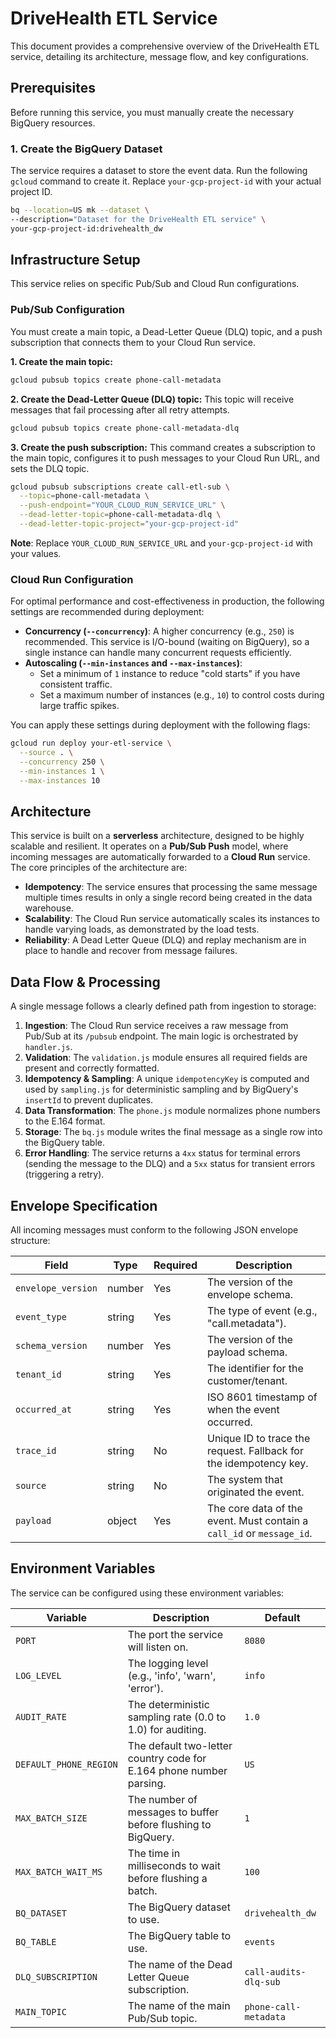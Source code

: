 # DriveHealth ETL Service

This document provides a comprehensive overview of the DriveHealth ETL service, detailing its architecture, message flow, and key configurations.

## Prerequisites

Before running this service, you must manually create the necessary BigQuery resources.

### 1. Create the BigQuery Dataset

The service requires a dataset to store the event data. Run the following `gcloud` command to create it. Replace `your-gcp-project-id` with your actual project ID.

```sh
bq --location=US mk --dataset \
--description="Dataset for the DriveHealth ETL service" \
your-gcp-project-id:drivehealth_dw
````

## Infrastructure Setup

This service relies on specific Pub/Sub and Cloud Run configurations.

### Pub/Sub Configuration

You must create a main topic, a Dead-Letter Queue (DLQ) topic, and a push subscription that connects them to your Cloud Run service.

**1. Create the main topic:**

```sh
gcloud pubsub topics create phone-call-metadata
```

**2. Create the Dead-Letter Queue (DLQ) topic:**
This topic will receive messages that fail processing after all retry attempts.

```sh
gcloud pubsub topics create phone-call-metadata-dlq
```

**3. Create the push subscription:**
This command creates a subscription to the main topic, configures it to push messages to your Cloud Run URL, and sets the DLQ topic.

```sh
gcloud pubsub subscriptions create call-etl-sub \
  --topic=phone-call-metadata \
  --push-endpoint="YOUR_CLOUD_RUN_SERVICE_URL" \
  --dead-letter-topic=phone-call-metadata-dlq \
  --dead-letter-topic-project="your-gcp-project-id"
```

**Note**: Replace `YOUR_CLOUD_RUN_SERVICE_URL` and `your-gcp-project-id` with your values.

### Cloud Run Configuration

For optimal performance and cost-effectiveness in production, the following settings are recommended during deployment:

  * **Concurrency (`--concurrency`)**: A higher concurrency (e.g., `250`) is recommended. This service is I/O-bound (waiting on BigQuery), so a single instance can handle many concurrent requests efficiently.
  * **Autoscaling (`--min-instances` and `--max-instances`)**:
      * Set a minimum of `1` instance to reduce "cold starts" if you have consistent traffic.
      * Set a maximum number of instances (e.g., `10`) to control costs during large traffic spikes.

You can apply these settings during deployment with the following flags:

```sh
gcloud run deploy your-etl-service \
  --source . \
  --concurrency 250 \
  --min-instances 1 \
  --max-instances 10
```

## Architecture

This service is built on a **serverless** architecture, designed to be highly scalable and resilient. It operates on a **Pub/Sub Push** model, where incoming messages are automatically forwarded to a **Cloud Run** service. The core principles of the architecture are:

  * **Idempotency**: The service ensures that processing the same message multiple times results in only a single record being created in the data warehouse.
  * **Scalability**: The Cloud Run service automatically scales its instances to handle varying loads, as demonstrated by the load tests.
  * **Reliability**: A Dead Letter Queue (DLQ) and replay mechanism are in place to handle and recover from message failures.

## Data Flow & Processing

A single message follows a clearly defined path from ingestion to storage:

1.  **Ingestion**: The Cloud Run service receives a raw message from Pub/Sub at its `/pubsub` endpoint. The main logic is orchestrated by `handler.js`.
2.  **Validation**: The `validation.js` module ensures all required fields are present and correctly formatted.
3.  **Idempotency & Sampling**: A unique `idempotencyKey` is computed and used by `sampling.js` for deterministic sampling and by BigQuery's `insertId` to prevent duplicates.
4.  **Data Transformation**: The `phone.js` module normalizes phone numbers to the E.164 format.
5.  **Storage**: The `bq.js` module writes the final message as a single row into the BigQuery table.
6.  **Error Handling**: The service returns a `4xx` status for terminal errors (sending the message to the DLQ) and a `5xx` status for transient errors (triggering a retry).

## Envelope Specification

All incoming messages must conform to the following JSON envelope structure:

| Field              | Type   | Required | Description                                                               |
| ------------------ | ------ | -------- | ------------------------------------------------------------------------- |
| `envelope_version` | number | Yes      | The version of the envelope schema.                                       |
| `event_type`       | string | Yes      | The type of event (e.g., "call.metadata").                                |
| `schema_version`   | number | Yes      | The version of the payload schema.                                        |
| `tenant_id`        | string | Yes      | The identifier for the customer/tenant.                                   |
| `occurred_at`      | string | Yes      | ISO 8601 timestamp of when the event occurred.                            |
| `trace_id`         | string | No       | Unique ID to trace the request. Fallback for the idempotency key.         |
| `source`           | string | No       | The system that originated the event.                                     |
| `payload`          | object | Yes      | The core data of the event. Must contain a `call_id` or `message_id`. |

## Environment Variables

The service can be configured using these environment variables:

| Variable               | Description                                                        | Default                         |
| ---------------------- | ------------------------------------------------------------------ | ------------------------------- |
| `PORT`                 | The port the service will listen on.                               | `8080`                          |
| `LOG_LEVEL`            | The logging level (e.g., 'info', 'warn', 'error').                 | `info`                          |
| `AUDIT_RATE`           | The deterministic sampling rate (0.0 to 1.0) for auditing.         | `1.0`                           |
| `DEFAULT_PHONE_REGION` | The default two-letter country code for E.164 phone number parsing.| `US`                            |
| `MAX_BATCH_SIZE`       | The number of messages to buffer before flushing to BigQuery.      | `1`                             |
| `MAX_BATCH_WAIT_MS`    | The time in milliseconds to wait before flushing a batch.          | `100`                           |
| `BQ_DATASET`           | The BigQuery dataset to use.                                       | `drivehealth_dw`                |
| `BQ_TABLE`             | The BigQuery table to use.                                         | `events`                        |
| `DLQ_SUBSCRIPTION`     | The name of the Dead Letter Queue subscription.                    | `call-audits-dlq-sub`           |
| `MAIN_TOPIC`           | The name of the main Pub/Sub topic.                                | `phone-call-metadata`           |
